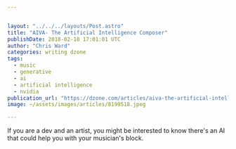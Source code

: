```yaml
---


layout: "../../../layouts/Post.astro"
title: "AIVA- The Artificial Intelligence Composer"
publishDate: 2018-02-18 17:01:01 UTC
author: "Chris Ward"
categories: writing dzone
tags:
  - music
  - generative
  - ai
  - artificial intelligence
  - nvidia
publication_url: "https://dzone.com/articles/aiva-the-artificial-intelligence-composer"
image: ~/assets/images/articles/8199518.jpeg

---
```

If you are a dev and an artist, you might be interested to know there's an AI that could help you with your musician's block.

